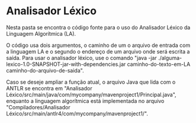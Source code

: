 # Analisador Léxico

Nesta pasta se encontra o código fonte para o uso do Analisador Léxico da Linguagem Algorítmica (LA). 

O código usa dois argumentos, o caminho de um o arquivo de entrada com a linguagem LA e o segundo o endereço de um arquivo onde será escrita a saída.
Para usar o analisador léxico, use o comando "java -jar ./alguma-lexico-1.0-SNAPSHOT-jar-with-dependencies.jar caminho-do-texto-em-LA caminho-do-arquivo-de-saida".

Caso se deseje ampliar a função atual, o arquivo Java que lida com o ANTLR se encontra em "Analisador Léxico/src/main/java/com/mycompany/mavenproject1/Principal.java", enquanto a linguagem algorítmica está implementada no arquivo "Compiladores/Analisador Léxico/src/main/antlr4/com/mycompany/mavenproject1/".